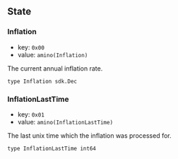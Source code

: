 ## State

### Inflation
 - key: `0x00`
 - value: `amino(Inflation)`

The current annual inflation rate.

```golang
type Inflation sdk.Dec 
```

### InflationLastTime
 - key: `0x01`
 - value: `amino(InflationLastTime)`

The last unix time which the inflation was processed for. 

```golang
type InflationLastTime int64
```
